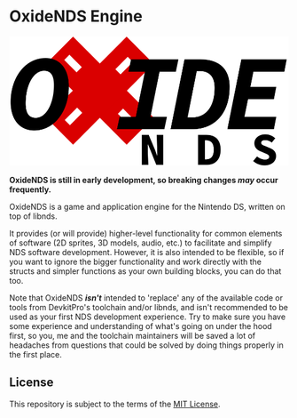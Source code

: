# OxideNDS Engine

![OxideNDS Logo](OxideLogo.svg)

**OxideNDS is still in early development, so breaking changes *may* occur frequently.**

OxideNDS is a game and application engine for the Nintendo DS, written on top of libnds.

It provides (or will provide) higher-level functionality for common elements of software (2D sprites, 3D models, audio, etc.) to facilitate and simplify NDS software development. However, it is also intended to be flexible, so if you want to ignore the bigger functionality and work directly with the structs and simpler functions as your own building blocks, you can do that too.

Note that OxideNDS ***isn't*** intended to 'replace' any of the available code or tools from DevkitPro's toolchain and/or libnds, and isn't recommended to be used as your first NDS development experience. Try to make sure you have some experience and understanding of what's going on under the hood first, so you, me and the toolchain maintainers will be saved a lot of headaches from questions that could be solved by doing things properly in the first place.

## License

This repository is subject to the terms of the [MIT License](LICENSE).
